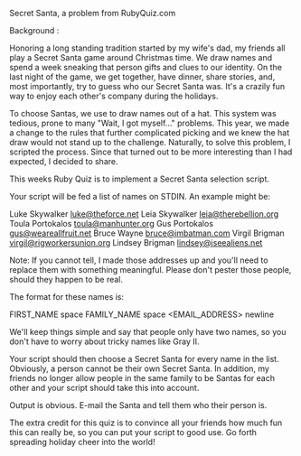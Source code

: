 Secret Santa, a problem from RubyQuiz.com

Background : 

Honoring a long standing tradition started by my wife's dad, my friends all play a Secret Santa game around Christmas time. We draw names and spend a week sneaking that person gifts and clues to our identity. On the last night of the game, we get together, have dinner, share stories, and, most importantly, try to guess who our Secret Santa was. It's a crazily fun way to enjoy each other's company during the holidays.

To choose Santas, we use to draw names out of a hat. This system was tedious, prone to many "Wait, I got myself..." problems. This year, we made a change to the rules that further complicated picking and we knew the hat draw would not stand up to the challenge. Naturally, to solve this problem, I scripted the process. Since that turned out to be more interesting than I had expected, I decided to share.

This weeks Ruby Quiz is to implement a Secret Santa selection script.

Your script will be fed a list of names on STDIN. An example might be:

Luke Skywalker   <luke@theforce.net>
Leia Skywalker   <leia@therebellion.org>
Toula Portokalos <toula@manhunter.org>
Gus Portokalos   <gus@weareallfruit.net>
Bruce Wayne      <bruce@imbatman.com>
Virgil Brigman   <virgil@rigworkersunion.org>
Lindsey Brigman  <lindsey@iseealiens.net>

Note: If you cannot tell, I made those addresses up and you'll need to replace them with something meaningful. Please don't pester those people, should they happen to be real.

The format for these names is:

FIRST_NAME space FAMILY_NAME space <EMAIL_ADDRESS> newline

We'll keep things simple and say that people only have two names, so you don't have to worry about tricky names like Gray II.

Your script should then choose a Secret Santa for every name in the list. Obviously, a person cannot be their own Secret Santa. In addition, my friends no longer allow people in the same family to be Santas for each other and your script should take this into account.

Output is obvious. E-mail the Santa and tell them who their person is.

The extra credit for this quiz is to convince all your friends how much fun this can really be, so you can put your script to good use. Go forth spreading holiday cheer into the world!
